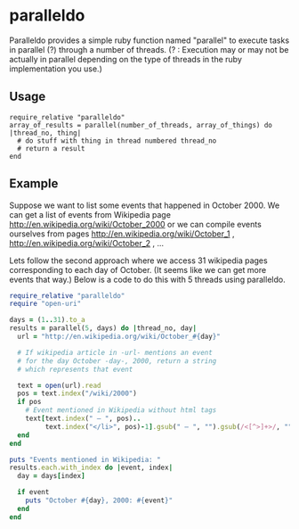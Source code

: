 paralleldo
==========

Paralleldo provides a simple ruby function named "parallel" to execute tasks in parallel (?) through a number of threads. (? : Execution may or may not be actually in parallel depending on the type of threads in the ruby implementation you use.)


Usage
-----

```
require_relative "paralleldo"
array_of_results = parallel(number_of_threads, array_of_things) do |thread_no, thing|
  # do stuff with thing in thread numbered thread_no
  # return a result 
end
```

Example
-------

Suppose we want to list some events that happened in October 2000. We can get a list of events from Wikipedia page http://en.wikipedia.org/wiki/October_2000 or we can compile events ourselves from pages http://en.wikipedia.org/wiki/October_1 , http://en.wikipedia.org/wiki/October_2 , ...

Lets follow the second approach where we access 31 wikipedia pages corresponding to each day of October. (It seems like we can get more events that way.) Below is a code to do this with 5 threads using paralleldo. 

```ruby
require_relative "paralleldo"
require "open-uri"

days = (1..31).to_a
results = parallel(5, days) do |thread_no, day|
  url = "http://en.wikipedia.org/wiki/October_#{day}"

  # If wikipedia article in -url- mentions an event
  # for the day October -day-, 2000, return a string
  # which represents that event

  text = open(url).read
  pos = text.index("/wiki/2000")
  if pos
    # Event mentioned in Wikipedia without html tags
    text[text.index(" – ", pos)..
         text.index("</li>", pos)-1].gsub(" – ", "").gsub(/<[^>]+>/, "")
  end
end

puts "Events mentioned in Wikipedia: "
results.each.with_index do |event, index|
  day = days[index]

  if event
    puts "October #{day}, 2000: #{event}"
  end
end
```

